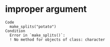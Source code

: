 # improper argument

    Code
      make_splits("potato")
    Condition
      Error in `make_splits()`:
      ! No method for objects of class: character

